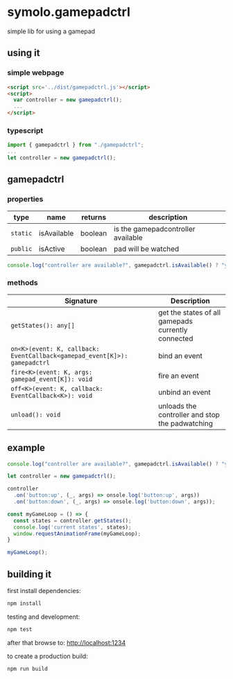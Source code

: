 # symolo.gamepadctrl

simple lib for using a gamepad

## using it

### simple webpage

```html
<script src='../dist/gamepadctrl.js'></script>
<script>
  var controller = new gamepadctrl();
  ...    
</script>
```

### typescript

```ts
import { gamepadctrl } from "./gamepadctrl";
...
let controller = new gamepadctrl();

```

## gamepadctrl

### properties

type | name | returns | description
--- | --- | --- | ---
`static` | isAvailable | boolean | is the gamepadcontroller available
`public` | isActive | boolean | pad will be watched

```js
console.log("controller are available?", gamepadctrl.isAvailable() ? "yes" : "no");
```

### methods

Signature | Description
--- | ---
`getStates(): any[]` | get the states of all gamepads currently connected
`on<K>(event: K, callback: EventCallback<gamepad_event[K]>): gamepadctrl` | bind an event
`fire<K>(event: K, args: gamepad_event[K]): void` | fire an event
`off<K>(event: K, callback: EventCallback<K>): void` | unbind an event
`unload(): void` | unloads the controller and stop the padwatching

## example

```ts
console.log("controller are available?", gamepadctrl.isAvailable() ? "yes" : "no");

let controller = new gamepadctrl();

controller
  .on('button:up', (_, args) => onsole.log('button:up', args))
  .on('button:down', (_, args) => onsole.log('button:down', args));

const myGameLoop = () => {
  const states = controller.getStates();
  console.log('current states', states);
  window.requestAnimationFrame(myGameLoop);
}

myGameLoop();
```

## building it

first install dependencies:

```sh
npm install
```

testing and development:

```sh
npm test
```

after that browse to: [http://localhost:1234](http://localhost:1234)

to create a production build:

```sh
npm run build
```
